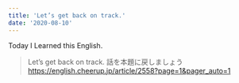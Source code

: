 ```yaml
---
title: 'Let’s get back on track.'
date: '2020-08-10'
---
```


Today I Learned this English.

> Let’s get back on track.
> 話を本題に戻しましょう
> https://english.cheerup.jp/article/2558?page=1&pager_auto=1
